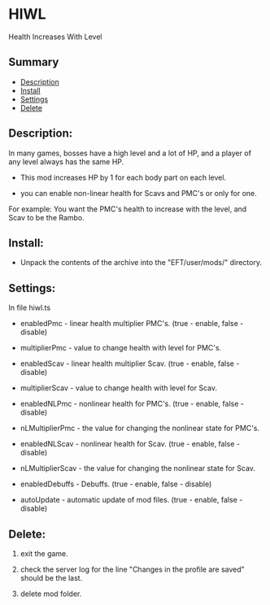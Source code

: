 # HIWL

Health Increases With Level

## Summary
- [Description](#Description)
- [Install](#Install)
- [Settings](#Settings)
- [Delete](#Delete)

## Description:

In many games, bosses have a high level and a lot of HP, and a player of any level always has the same HP.

* This mod increases HP by 1 for each body part on each level.

* you can enable non-linear health for Scavs and PMC's or only for one.

For example: You want the PMC's health to increase with the level, and Scav to be the Rambo.

## Install:

* Unpack the contents of the archive into the "EFT/user/mods/" directory.

## Settings:

In file hiwl.ts

* enabledPmc - linear health multiplier PMC's. (true - enable, false - disable)

* multiplierPmc - value to change health with level for PMC's.

* enabledScav - linear health multiplier Scav. (true - enable, false - disable)

* multiplierScav - value to change health with level for Scav.

* enabledNLPmc - nonlinear health for PMC's. (true - enable, false - disable)

* nLMultiplierPmc - the value for changing the nonlinear state for PMC's.

* enabledNLScav - nonlinear health for Scav. (true - enable, false - disable)

* nLMultiplierScav - the value for changing the nonlinear state for Scav.

* enabledDebuffs - Debuffs. (true - enable, false - disable)

* autoUpdate - automatic update of mod files. (true - enable, false - disable)

## Delete:

1. exit the game.

2. check the server log for the line "Changes in the profile are saved" should be the last.

3. delete mod folder.